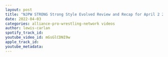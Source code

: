```yaml
---
layout: post
title: "NJPW STRONG Strong Style Evolved Review and Recap for April 2 2022"
date: 2022-04-03
categories: alliance-pro-wrestling-network videos
author: lewis-carlan
spotify_track_id: 
youtube_video_id: mGsGlCDNI9w
apple_track_id: 
youtube_metadata: 
---
```

